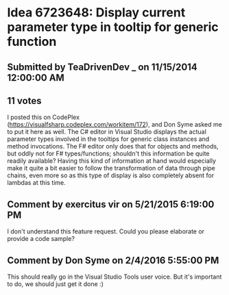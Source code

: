 # Idea 6723648: Display current parameter type in tooltip for generic function #

## Submitted by TeaDrivenDev _ on 11/15/2014 12:00:00 AM

## 11 votes

I posted this on CodePlex (https://visualfsharp.codeplex.com/workitem/172), and Don Syme asked me to put it here as well.
The C# editor in Visual Studio displays the actual parameter types involved in the tooltips for generic class instances and method invocations. The F# editor only does that for objects and methods, but oddly not for F# types/functions; shouldn't this information be quite readily available?
Having this kind of information at hand would especially make it quite a bit easier to follow the transformation of data through pipe chains, even more so as this type of display is also completely absent for lambdas at this time.




## Comment by exercitus vir on 5/21/2015 6:19:00 PM

I don't understand this feature request. Could you please elaborate or provide a code sample?

## Comment by Don Syme on 2/4/2016 5:55:00 PM

This should really go in the Visual Studio Tools user voice. But it's important to do, we should just get it done :)


